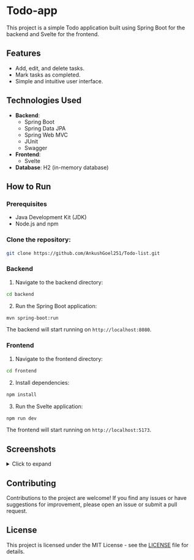 # Todo-app

This project is a simple Todo application built using Spring Boot for the backend and Svelte for the frontend.

## Features

- Add, edit, and delete tasks.
- Mark tasks as completed.
- Simple and intuitive user interface.

## Technologies Used

- **Backend**:
    - Spring Boot 
    - Spring Data JPA
    - Spring Web MVC
    - JUnit
    - Swagger
- **Frontend**: 
  - Svelte
- **Database**: H2 (in-memory database)

## How to Run

### Prerequisites

- Java Development Kit (JDK)
- Node.js and npm

### Clone the repository:

```bash
git clone https://github.com/AnkushGoel251/Todo-list.git
```

### Backend

1. Navigate to the backend directory:

```bash
cd backend
```

2. Run the Spring Boot application:

```bash
mvn spring-boot:run
```

The backend will start running on `http://localhost:8080`.

### Frontend

1. Navigate to the frontend directory:
```bash
cd frontend
```
2. Install dependencies:
```bash
npm install
```

3. Run the Svelte application:
```bash
npm run dev
```
The frontend will start running on `http://localhost:5173`.

## Screenshots

<details>
  <summary>Click to expand</summary>

![](screenshots/screenshot-1.png)
![](screenshots/screenshot-2.png)
![](screenshots/screenshot-3.png)
![](screenshots/screenshot-4.png)
</details>

## Contributing

Contributions to the project are welcome! If you find any issues or have suggestions for improvement, please
open an issue or submit a pull request.

## License

This project is licensed under the MIT License - see the [LICENSE](LICENSE) file for details.
